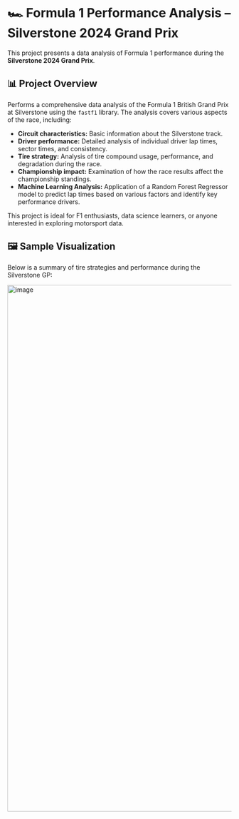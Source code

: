 # 🏎️ Formula 1 Performance Analysis – Silverstone 2024 Grand Prix

This project presents a data analysis of Formula 1 performance during the **Silverstone 2024 Grand Prix**.

## 📊 Project Overview

Performs a comprehensive data analysis of the Formula 1 British Grand Prix at Silverstone using the `fastf1` library. The analysis covers various aspects of the race, including:

-   **Circuit characteristics:** Basic information about the Silverstone track.
-   **Driver performance:** Detailed analysis of individual driver lap times, sector times, and consistency.
-   **Tire strategy:** Analysis of tire compound usage, performance, and degradation during the race.
-   **Championship impact:** Examination of how the race results affect the championship standings.
-   **Machine Learning Analysis:** Application of a Random Forest Regressor model to predict lap times based on various factors and identify key performance drivers.

This project is ideal for F1 enthusiasts, data science learners, or anyone interested in exploring motorsport data.


## 🖼️ Sample Visualization

Below is a summary of tire strategies and performance during the Silverstone GP:

<img width="1589" height="1181" alt="image" src="https://github.com/user-attachments/assets/4c09adc8-5d41-44fb-95a7-192e8aa44b3d" />


